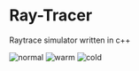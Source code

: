 # Ray-Tracer
Raytrace simulator written in c++

![normal](output/normal.png)
![warm](output/warm.png)
![cold](output/cold.png)


